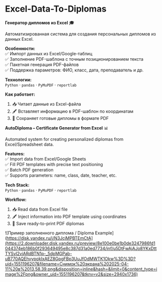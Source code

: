 # Excel-Data-To-Diplomas

**Генератор дипломов из Excel** 🎓

Автоматизированная система для создания персональных дипломов из данных Excel. 

**Особенности:**  
✅ Импорт данных из Excel/Google-таблиц  
✅ Заполнение PDF-шаблона с точным позиционированием текста  
✅ Пакетная генерация PDF-файлов  
✅ Поддержка параметров: ФИО, класс, дата, преподаватель и др.  

**Технологии:**  
`Python` · `pandas` · `PyMuPDF` · `reportlab`  

**Как работает:**  
1. 📥 Читает данные из Excel-файла  
2. 🖋️ Вставляет информацию в PDF-шаблон по координатам  
3. 🎉 Сохраняет готовые дипломы в формате PDF  


**AutoDiploma – Certificate Generator from Excel** 📊

Automated system for creating personalized diplomas from Excel/Spreadsheet data.  

**Features:**  
✅ Import data from Excel/Google Sheets  
✅ Fill PDF templates with precise text positioning  
✅ Batch PDF generation  
✅ Supports parameters: name, class, date, teacher, etc.  

**Tech Stack:**  
`Python` · `pandas` · `PyMuPDF` · `reportlab`  

**Workflow:**  
1. 📥 Read data from Excel file  
2. 🖋️ Inject information into PDF template using coordinates  
3. 🎉 Save ready-to-print PDF diplomas

![Пример заполненного диплома / Diploma Example](https://disk.yandex.ru/i/N3JcjMPBTEmCtA](https://2.downloader.disk.yandex.ru/preview/8e100e0be1b0de3247986fd1044374eb186b0f293649495e8c387d31a0ed7734/inf/u5DtFwAjAJo8YKxDttTYSvI2viARdBTN1p-_5dpMGPab-uB770AQEhvypokIxAEZ8GpgFBp3UuJfOdMWTK1Okw%3D%3D?uid=1551196207&filename=Снимок%20экрана%202025-04-11%20в%2013.58.39.png&disposition=inline&hash=&limit=0&content_type=image%2Fpng&owner_uid=1551196207&tknv=v2&size=2940x1736)


